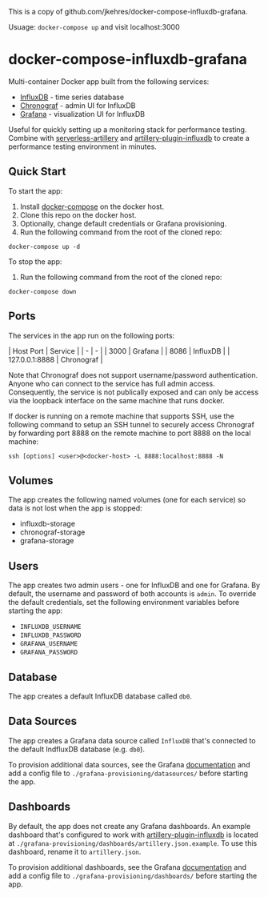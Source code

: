 This is a copy of github.com/jkehres/docker-compose-influxdb-grafana.

Usuage: `docker-compose up` and visit localhost:3000

# docker-compose-influxdb-grafana

Multi-container Docker app built from the following services:

* [InfluxDB](https://github.com/influxdata/influxdb) - time series database
* [Chronograf](https://github.com/influxdata/chronograf) - admin UI for InfluxDB
* [Grafana](https://github.com/grafana/grafana) - visualization UI for InfluxDB

Useful for quickly setting up a monitoring stack for performance testing. Combine
with [serverless-artillery](https://github.com/Nordstrom/serverless-artillery)
and [artillery-plugin-influxdb](https://github.com/Nordstrom/artillery-plugin-influxdb) to create a performance testing
environment in minutes.

## Quick Start

To start the app:

1. Install [docker-compose](https://docs.docker.com/compose/install/) on the docker host.
1. Clone this repo on the docker host.
1. Optionally, change default credentials or Grafana provisioning.
1. Run the following command from the root of the cloned repo:

```
docker-compose up -d
```

To stop the app:

1. Run the following command from the root of the cloned repo:

```
docker-compose down
```

## Ports

The services in the app run on the following ports:

| Host Port | Service | | - | - | | 3000 | Grafana | | 8086 | InfluxDB | | 127.0.0.1:8888 | Chronograf |

Note that Chronograf does not support username/password authentication. Anyone who can connect to the service has full
admin access. Consequently, the service is not publically exposed and can only be access via the loopback interface on
the same machine that runs docker.

If docker is running on a remote machine that supports SSH, use the following command to setup an SSH tunnel to securely
access Chronograf by forwarding port 8888 on the remote machine to port 8888 on the local machine:

```
ssh [options] <user>@<docker-host> -L 8888:localhost:8888 -N
```

## Volumes

The app creates the following named volumes (one for each service) so data is not lost when the app is stopped:

* influxdb-storage
* chronograf-storage
* grafana-storage

## Users

The app creates two admin users - one for InfluxDB and one for Grafana. By default, the username and password of both
accounts is `admin`. To override the default credentials, set the following environment variables before starting the
app:

* `INFLUXDB_USERNAME`
* `INFLUXDB_PASSWORD`
* `GRAFANA_USERNAME`
* `GRAFANA_PASSWORD`

## Database

The app creates a default InfluxDB database called `db0`.

## Data Sources

The app creates a Grafana data source called `InfluxDB` that's connected to the default IndfluxDB database (e.g. `db0`).

To provision additional data sources, see the
Grafana [documentation](http://docs.grafana.org/administration/provisioning/#datasources) and add a config file
to `./grafana-provisioning/datasources/` before starting the app.

## Dashboards

By default, the app does not create any Grafana dashboards. An example dashboard that's configured to work
with [artillery-plugin-influxdb](https://github.com/Nordstrom/artillery-plugin-influxdb) is located
at `./grafana-provisioning/dashboards/artillery.json.example`. To use this dashboard, rename it to `artillery.json`.

To provision additional dashboards, see the
Grafana [documentation](http://docs.grafana.org/administration/provisioning/#dashboards) and add a config file
to `./grafana-provisioning/dashboards/` before starting the app.
